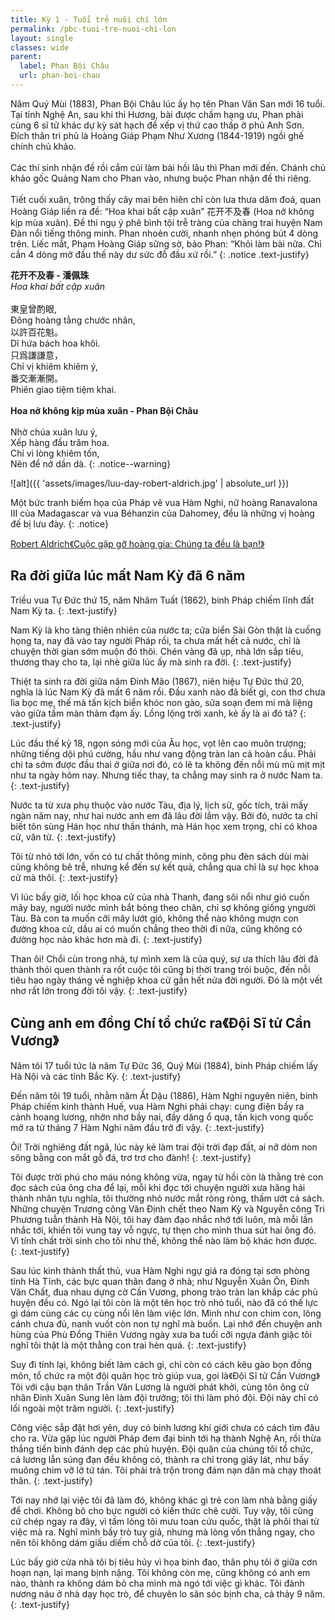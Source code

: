 ```yaml
---
title: Kỳ 1 - Tuổi trẻ nuôi chí lớn
permalink: /pbc-tuoi-tre-nuoi-chi-lon
layout: single
classes: wide
parent:
  label: Phan Bội Châu
  url: phan-boi-chau
---
```


Năm Quý Mùi (1883), Phan Bội Châu lúc ấy họ tên Phan Văn San mới 16 tuổi. Tại tỉnh Nghệ An, sau khi thi Hương, bài được chấm hạng ưu, Phan phải cùng 6 sĩ tử khác dự kỳ sát hạch để xếp vị thứ cao thấp ở phủ Anh Sơn. Đích thân tri phủ là Hoàng Giáp Phạm Như Xương (1844-1919) ngồi ghế chính chủ khảo.\
 \
Các thí sinh nhận đề rồi cắm cúi làm bài hồi lâu thì Phan mới đến. Chánh chủ khảo gốc Quảng Nam cho Phan vào, nhưng buộc Phan nhận đề thi riêng.\
 \
Tiết cuối xuân, trông thấy cây mai bên hiên chỉ còn lưa thưa dăm đoá, quan Hoàng Giáp liền ra đề: “Hoa khai bất cập xuân” 花开不及春 (Hoa nở không kịp mùa xuân). Đề thi ngụ ý phê bình tội trễ tràng của chàng trai huyện Nam Đàn nổi tiếng thông minh. Phan nhoẻn cười, nhanh nhẹn phóng bút 4 dòng trên. Liếc mắt, Phạm Hoàng Giáp sững sờ, bảo Phan: “Khỏi làm bài nữa. Chỉ cần 4 dòng mở đầu thế này dư sức đỗ đầu xứ rồi.”
{: .notice .text-justify}

**花开不及春 - 潘佩珠**\
*Hoa khai bất cập xuân*\
 \
東皇曾酌眼,\
Đông hoàng tằng chước nhãn,\
以許百花魁。\
Dĩ hứa bách hoa khôi.\
只爲謙謙意，\
Chỉ vị khiêm khiêm ý,\
番交漸漸開。\
Phiên giao tiệm tiệm khai.\
 \
**Hoa nở không kịp mùa xuân - Phan Bội Châu**\
 \
Nhờ chúa xuân lưu ý,\
Xếp hàng đầu trăm hoa.\
Chỉ vì lòng khiêm tốn,\
Nên để nở dần dà.
{: .notice--warning}


![alt]({{ 'assets/images/luu-day-robert-aldrich.jpg' | absolute_url }})

Một bức tranh biếm họa của Pháp vẽ vua Hàm Nghi, nữ hoàng Ranavalona III của Madagascar và vua Béhanzin của Dahomey, đều là những vị hoàng đế bị lưu đày.
{: .notice}

> <cite>
<a href="https://ordi.vn/nhung-hoang-de-bi-luu-day-thuc-dan-phap-va-tinh-canh-luu-vong-cua-cac-vi-vua-nuoc-viet-ky-1.html" target="_blank">
Robert Aldrich《Cuộc gặp gỡ hoàng gia: Chúng ta đều là bạn!》
</a>
</cite>

## Ra đời giữa lúc mất Nam Kỳ đã 6 năm
Triều vua Tự Đức thứ 15, năm Nhâm Tuất (1862), binh Pháp chiếm lĩnh đất Nam Kỳ ta.
{: .text-justify}

Nam Kỳ là kho tàng thiên nhiên của nước ta; cửa biển Sài Gòn thật là cuống họng ta, nay đã vào tay người Pháp rồi, ta chưa mất hết cả nước, chỉ là chuyện thời gian sớm muộn đó thôi. Chén ​vàng đã ụp, nhà lớn sắp tiêu, thương thay cho ta, lại nhè giữa lúc ấy mà sinh ra đời.
{: .text-justify}

Thiệt ta sinh ra đời giữa năm Đinh Mão (1867), niên hiệu Tự Đức thứ 20, nghĩa là lúc Nam Kỳ đã mất 6 năm rồi. Đầu xanh nào đã biết gì, con thơ chưa lìa bọc mẹ, thế mà tấn kịch biển khóc non gào, sửa soạn đem mi mà liệng vào giữa tấm màn thảm đạm ấy. Lồng lộng trời xanh, kẻ ấy là ai đó tá?
{: .text-justify}

Lúc đầu thế kỷ 18, ngọn sóng mới của Âu học, vọt lên cao muôn trượng; những tiếng dội phú cường, hầu như vang động tràn lan cả hoàn cầu. Phải chi ta sớm được đầu thai ở giữa nơi đó, có lẽ ta không đến nỗi mù mù mịt mịt như ta ngày hôm nay. Nhưng tiếc thay, ta chẳng may sinh ra ở nước Nam ta.
{: .text-justify}

Nước ta từ xưa phụ thuộc vào nước Tàu, địa lý, lịch sử, gốc tích, trải mấy ngàn năm nay, như hai nước anh em đã lâu đời lắm vậy. Bởi đó, nước ta chỉ biết tôn sùng Hán học như thần thánh, mà Hán học xem trọng, chỉ có khoa cử, văn từ.
{: .text-justify}

Tôi từ nhỏ tới lớn, vốn có tư chất thông minh, công phu đèn sách dùi mài cũng không bê trễ, nhưng kể đến sự kết quả, chẳng qua chỉ là sự học khoa cử mà thôi.
{: .text-justify}

Vì lúc bấy giờ, lối học khoa cử của nhà Thanh, đang sôi nổi như gió cuốn mây bay, người nước mình bắt bỏng theo chân, chỉ sợ không giống y ​người Tàu. Bà con ta muốn cỡi mây lướt gió, không thể nào không mượn con đường khoa cử, dầu ai có muốn chẳng theo thời đi nữa, cũng không có đường học nào khác hơn mà đi.
{: .text-justify}

Than ôi! Chổi cùn trong nhà, tự mình xem là của quý, sự ưa thích lâu đời đã thành thói quen thành ra rốt cuộc tôi cũng bị thời trang trói buộc, đến nỗi tiêu hao ngày tháng về nghiệp khoa cử gần hết nửa đời người. Đó là một vết nhơ rất lớn trong đời tôi vậy.
{: .text-justify}

## Cùng anh em đồng Chí tổ chức ra《Đội Sĩ tử Cần Vương》
Năm tôi 17 tuổi tức là năm Tự Đức 36, Quý Mùi (1884), binh Pháp chiếm lấy Hà Nội và các tỉnh Bắc Kỳ. 
{: .text-justify}

Đến năm tôi 19 tuổi, nhằm năm Ất Dậu (1886), Hàm Nghi nguyên niên, binh Pháp chiếm kinh thành Huế, vua Hàm Nghi phải chạy: cung điện bầy ra cảnh hoang lương, nhởn nhơ bầy nai, đầy dăng ổ quạ, tấn kịch vong quốc mở ra từ tháng 7 Hàm Nghi năm đầu trở đi vậy. 
{: .text-justify}

Ôi! Trời nghiêng đất ngã, lúc này kẻ làm trai đội trời đạp đất, ai nỡ dòm non sông bằng con mắt gỗ đá, trơ trơ cho đành!
{: .text-justify}

​Tôi được trời phú cho máu nóng không vừa, ngay từ hồi còn là thằng trẻ con đọc sách của ông cha để lại, mỗi khi đọc tới chuyện người xưa hăng hái thành nhân tựu nghĩa, tôi thường nhỏ nước mắt ròng ròng, thấm ướt cả sách. Những chuyện Trương công Văn Định chết theo Nam Kỳ và Nguyễn công Tri Phương tuẫn thành Hà Nội, tôi hay đàm đạo nhắc nhớ tới luôn, mà mỗi lần nhắc tới, khiến tôi vung tay vỗ ngực, tự thẹn cho mình thua sút hai ông đó. Vì tính chất trời sinh cho tôi như thế, không thể nào làm bộ khác hơn được.
{: .text-justify}

Sau lúc kinh thành thất thủ, vua Hàm Nghi ngự giá ra đóng tại sơn phòng tỉnh Hà Tĩnh, các bực quan thân đang ở nhà; như Nguyễn Xuân Ôn, Đinh Văn Chất, đua nhau dựng cờ Cần Vương, phong trào tràn lan khắp các phủ huyện đều có. Ngó lại tôi còn là một tên học trò nhỏ tuổi, nào đã có thế lực gì dám cùng các cụ cùng nổi lên làm việc lớn. Mình như con chim con, lông cánh chưa đủ, nanh vuốt còn non tự nghĩ mà buồn. Lại nhớ đến chuyện anh hùng của Phù Đổng Thiên Vương ngày xưa ba tuổi cỡi ngựa đánh giặc tôi nghĩ tôi thật là một thằng con trai hèn quá.
{: .text-justify}

Suy đi tính lại, không biết làm cách gì, chỉ còn có cách kêu gào bọn đồng môn, tổ chức ra một đội quân học trò giúp vua, gọi là《Đội Sĩ tử Cần Vương》Tôi với cậu bạn thân Trần Văn Lương là người ​phát khởi, cùng tôn ông cử nhân Đinh Xuân Sung lên làm đội trưởng; tôi thì làm phó đội. Đội này chỉ có lối ngoài một trăm người.
{: .text-justify}

Công việc sắp đặt hơi yên, duy có binh lương khí giới chưa có cách tìm đâu cho ra. Vừa gặp lúc người Pháp đem đại binh tới hạ thành Nghệ An, rồi thừa thắng tiến binh đánh dẹp các phủ huyện. Đội quân của chúng tôi tổ chức, cả lương lẫn súng đạn đều không có, thành ra chỉ trong giây lát, như bầy muông chim vỡ lở tứ tán. Tôi phải trà trộn trong đám nạn dân mà chạy thoát thân.
{: .text-justify}


Tới nay nhớ lại việc tôi đã làm đó, không khác gì trẻ con làm nhà bằng giấy để chơi. Không bõ cho bực người có kiến thức chê cười. Tuy vậy, tôi cũng cứ chép ngay ra đây, vì tấm lòng tôi mưu toan cứu quốc, thật là phôi thai từ việc mà ra. Nghĩ mình bầy trò tuy giả, nhưng mà lòng vốn thẳng ngay, cho nên tôi không dám giấu diếm chỗ dở của tôi.
{: .text-justify}

Lúc bấy giờ cửa nhà tôi bị tiêu hủy vì họa binh đao, thân phụ tôi ở giữa cơn hoạn nạn, lại mang bịnh nặng. Tôi không còn mẹ, cũng không có anh em nào, thành ra không dám bỏ cha mình mà ngó tới việc gì khác. Tôi đành nương náu ở nhà dạy học trò, để chuyên lo săn sóc bịnh cha, cả thảy 9 năm.
{: .text-justify}